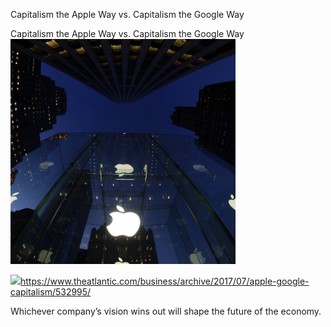 Capitalism the Apple Way vs. Capitalism the Google Way

Capitalism the Apple Way vs. Capitalism the Google Way
![](../_resources/e9246ec9dcc1c2d03761e20f6f690cfe.png)

![](../_resources/7ba655bf292e61082fcae99806f8ac78.png)https://www.theatlantic.com/business/archive/2017/07/apple-google-capitalism/532995/

Whichever company’s vision wins out will shape the future of the economy.
